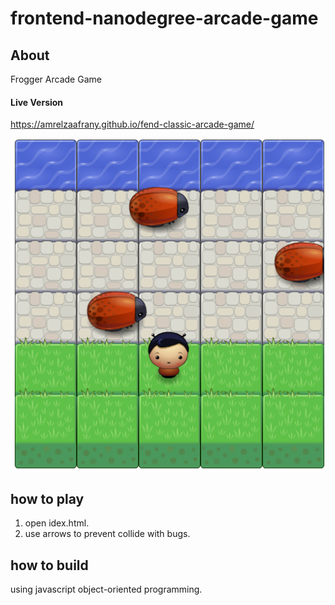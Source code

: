 frontend-nanodegree-arcade-game
===============================
## About

Frogger Arcade Game

#### Live Version
https://amrelzaafrany.github.io/fend-classic-arcade-game/

![image](https://github.com/AmrElzaafrany/fend-classic-arcade-game/blob/master/images/arcade-game.PNG)

## how to play 

1. open idex.html.
2. use arrows to prevent collide with bugs.

## how to build 

using javascript object-oriented programming.

